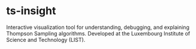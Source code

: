 # ts-insight
Interactive visualization tool for understanding, debugging, and explaining Thompson Sampling algorithms. Developed at the Luxembourg Institute of Science and Technology (LIST).
